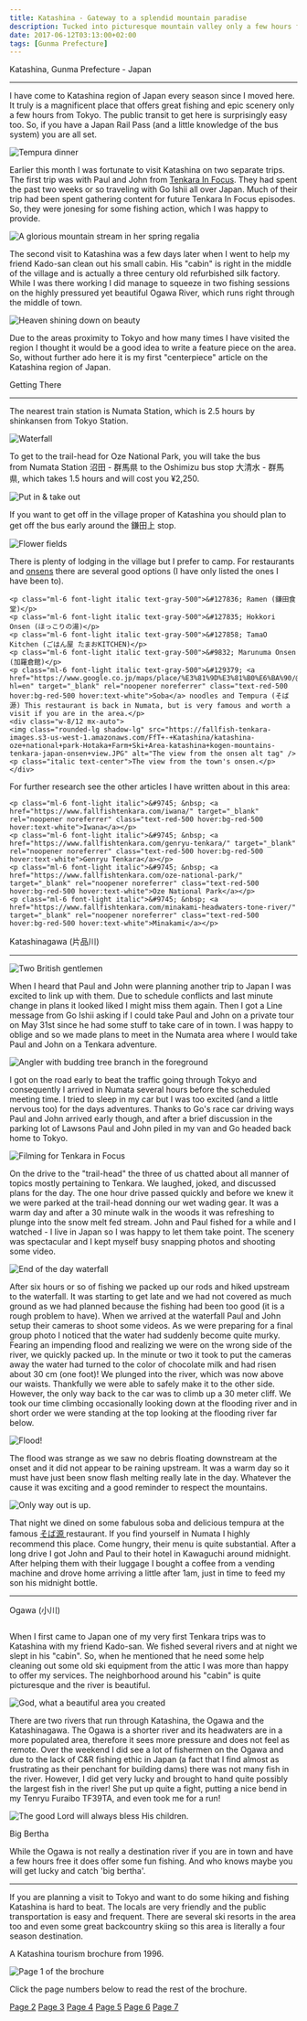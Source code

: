 ```yaml
---
title: Katashina - Gateway to a splendid mountain paradise
description: Tucked into picturesque mountain valley only a few hours from Tokyo you will find the quaint village of Katashina, which stands watch over Oze National Park...
date: 2017-06-12T03:13:00+02:00
tags: [Gunma Prefecture]
---
```

<div class="text-lg mt-2">
<p class="mb-2 mt-4 font-semibold text-red-500 text-center">Katashina, Gunma Prefecture - Japan</p>
<hr />

<p class="mt-2 mb-2">I have come to Katashina region of Japan every season since I moved here. It truly is a magnificent place that offers great fishing and epic scenery only a few hours from Tokyo. The public transit to get here is surprisingly easy too. So, if you have a Japan Rail Pass (and a little knowledge of the bus system) you are all set.</p>

<img class="w-8/12 rounded-lg shadow-lg mx-auto" src="https://fallfish-tenkara-images.s3-us-west-1.amazonaws.com/FfT+-+Katashina/oze+national+park-gunma+prefecture-tenkara-japan-kebari-soba+tempura+dinner.JPG" alt="Tempura dinner" />

<p class="mt-2 mb-2">Earlier this month I was fortunate to visit Katashina on two separate trips. The first trip was with Paul and John from <a href="https://www.facebook.com/groups/TenkaraInFocus/" target="_blank" rel="noopener" class="text-red-500 hover:bg-red-500 hover:text-white">Tenkara In Focus</a>. They had spent the past two weeks or so traveling with Go Ishii all over Japan. Much of their trip had been spent gathering content for future Tenkara In Focus episodes. So, they were jonesing for some fishing action, which I was happy to provide.</p>

<img class="w-8/12 rounded-lg shadow-lg mx-auto" src="https://fallfish-tenkara-images.s3-us-west-1.amazonaws.com/FfT+-+Katashina/oze+national+park-gunma+prefecture-tenkara-japan-kebari-downstream.JPG" alt="A glorious mountain stream in her spring regalia" />

<p class="mt-2 mb-2">The second visit to Katashina was a few days later when I went to help my friend Kado-san clean out his small cabin. His "cabin" is right in the middle of the village and is actually a three century old refurbished silk factory. While I was there working I did manage to squeeze in two fishing sessions on the highly pressured yet beautiful Ogawa River, which runs right through the middle of town.</p>

<img class="w-8/12 rounded-lg shadow-lg mx-auto" src="https://fallfish-tenkara-images.s3-us-west-1.amazonaws.com/FfT+-+Katashina/katashina-oze+national+park-Hotaka+Farm+Ski+Area-katashina+kogen-mountains-tenkara-japan-clouds.JPG" alt="Heaven shining down on beauty" />

<p class="mt-2 mb-2">Due to the areas proximity to Tokyo and how many times I have visited the region I thought it would be a good idea to write a feature piece on the area. So, without further ado here it is my first "centerpiece" article on the Katashina region of Japan.</p>

<p class="mt-2 mb-2 font-semibold text-red-500 text-center">Getting There</p>
<hr />

<p class="mt-2 mb-2">The nearest train station is Numata Station, which is 2.5 hours by shinkansen from Tokyo Station.</p>

<img class="w-8/12 rounded-lg shadow-lg mx-auto" src="https://fallfish-tenkara-images.s3-us-west-1.amazonaws.com/FfT+-+Katashina/oze+national+park-gunma+prefecture-tenkara-japan-kebari-waterfall.JPG" alt="Waterfall" />

<p class="mt-2 mb-2">To get to the trail-head for Oze National Park, you will take the bus from Numata Station 沼田 - 群馬県 to the Oshimizu bus stop 大清水 - 群馬県, which takes 1.5 hours and will cost you ¥2,250.</p>

<img class="w-8/12 rounded-lg shadow-lg mx-auto" src="https://fallfish-tenkara-images.s3-us-west-1.amazonaws.com/FfT+-+Katashina/katashina-oze+national+park-Hotaka+Farm+Ski+Area-katashina+kogen-mountains-tenkara-japan-put+in-take+out.JPG" alt="Put in & take out" />

<p class="mt-2 mb-2">If you want to get off in the village proper of Katashina you should plan to get off the bus early around the 鎌田上 stop.</p>

<img class="w-8/12 rounded-lg shadow-lg mx-auto" src="https://fallfish-tenkara-images.s3-us-west-1.amazonaws.com/FfT+-+Katashina/katashina-oze+national+park-Hotaka+Farm+Ski+Area-katashina+kogen-mountains-tenkara-japan-flower+field.JPG" alt="Flower fields" />

<p class="mt-2 mb-2">There is plenty of lodging in the village but I prefer to camp. For restaurants and <a href="https://www.fallfishtenkara.com/onsens/" target="_blank" rel="noopener noreferrer" class="text-red-500 hover:bg-red-500 hover:text-white">onsens</a> there are several good options (I have only listed the ones I have been to).</p>

 	<p class="ml-6 font-light italic text-gray-500">&#127836; Ramen (鎌田食堂)</p>
 	<p class="ml-6 font-light italic text-gray-500">&#127835; Hokkori Onsen (ほっこりの湯)</p>
 	<p class="ml-6 font-light italic text-gray-500">&#127858; TamaO Kitchen (ごはん屋 たまおKITCHEN)</p>
 	<p class="ml-6 font-light italic text-gray-500">&#9832; Marunuma Onsen (加羅倉館)</p>
 	<p class="ml-6 font-light italic text-gray-500">&#129379; <a href="https://www.google.co.jp/maps/place/%E3%81%9D%E3%81%B0%E6%BA%90/@36.6402989,139.0076257,13z/data=!4m13!1m7!3m6!1s0x601e6085c836ae59:0xd799356889717292!2sGunma+Prefecture!3b1!8m2!3d36.3906675!4d139.0604061!3m4!1s0x0:0x388af764bff6293a!8m2!3d36.6509991!4d139.0392566?hl=en" target="_blank" rel="noopener noreferrer" class="text-red-500 hover:bg-red-500 hover:text-white">Soba</a> noodles and Tempura (そば源) This restaurant is back in Numata, but is very famous and worth a visit if you are in the area.</p>
    <div class="w-8/12 mx-auto">
    <img class="rounded-lg shadow-lg" src="https://fallfish-tenkara-images.s3-us-west-1.amazonaws.com/FfT+-+Katashina/katashina-oze+national+park-Hotaka+Farm+Ski+Area-katashina+kogen-mountains-tenkara-japan-onsen+view.JPG" alt="The view from the onsen alt tag" />
    <p class="italic text-center">The view from the town's onsen.</p>
    </div>

<p class="mt-2 mb-2">For further research see the other articles I have written about in this area:</p>

 	<p class="ml-6 font-light italic">&#9745; &nbsp; <a href="https://www.fallfishtenkara.com/iwana/" target="_blank" rel="noopener noreferrer" class="text-red-500 hover:bg-red-500 hover:text-white">Iwana</a></p>
 	<p class="ml-6 font-light italic">&#9745; &nbsp; <a href="https://www.fallfishtenkara.com/genryu-tenkara/" target="_blank" rel="noopener noreferrer" class="text-red-500 hover:bg-red-500 hover:text-white">Genryu Tenkara</a></p>
 	<p class="ml-6 font-light italic">&#9745; &nbsp; <a href="https://www.fallfishtenkara.com/oze-national-park/" target="_blank" rel="noopener noreferrer" class="text-red-500 hover:bg-red-500 hover:text-white">Oze National Park</a></p>
 	<p class="ml-6 font-light italic">&#9745; &nbsp; <a href="https://www.fallfishtenkara.com/minakami-headwaters-tone-river/" target="_blank" rel="noopener noreferrer" class="text-red-500 hover:bg-red-500 hover:text-white">Minakami</a></p>

<p class="mt-2 mb-2 font-semibold text-red-500 text-center">Katashinagawa (片品川)</p>
<hr />

<img class="w-8/12 rounded-lg shadow-lg mx-auto mt-2" src="https://fallfish-tenkara-images.s3-us-west-1.amazonaws.com/FfT+-+Katashina/oze+national+park-gunma+prefecture-tenkara-japan-kebari-paul+and+john.JPG" alt="Two British gentlemen" />

<p class="mt-2 mb-2">When I heard that Paul and John were planning another trip to Japan I was excited to link up with them. Due to schedule conflicts and last minute change in plans it looked liked I might miss them again. Then I got a Line message from Go Ishii asking if I could take Paul and John on a private tour on May 31st since he had some stuff to take care of in town. I was happy to oblige and so we made plans to meet in the Numata area where I would take Paul and John on a Tenkara adventure.</p>

<img class="w-8/12 rounded-lg shadow-lg mx-auto" src="https://fallfish-tenkara-images.s3-us-west-1.amazonaws.com/FfT+-+Katashina/oze+national+park-gunma+prefecture-tenkara-japan-kebari-artistic+focus.JPG" alt="Angler with budding tree branch in the foreground" />

<p class="mt-2 mb-2">I got on the road early to beat the traffic going through Tokyo and consequently I arrived in Numata several hours before the scheduled meeting time. I tried to sleep in my car but I was too excited (and a little nervous too) for the days adventures. Thanks to Go's race car driving ways Paul and John arrived early though, and after a brief discussion in the parking lot of Lawsons Paul and John piled in my van and Go headed back home to Tokyo.</p>

<img class="w-8/12 rounded-lg shadow-lg mx-auto" src="https://fallfish-tenkara-images.s3-us-west-1.amazonaws.com/FfT+-+Katashina/oze+national+park-gunma+prefecture-tenkara-japan-kebari-tenkara+in+focus.JPG" alt="Filming for Tenkara in Focus" />

<p class="mt-2 mb-2">On the drive to the "trail-head" the three of us chatted about all manner of topics mostly pertaining to Tenkara. We laughed, joked, and discussed plans for the day. The one hour drive passed quickly and before we knew it we were parked at the trail-head donning our wet wading gear. It was a warm day and after a 30 minute walk in the woods it was refreshing to plunge into the snow melt fed stream. John and Paul fished for a while and I watched - I live in Japan so I was happy to let them take point. The scenery was spectacular and I kept myself busy snapping photos and shooting some video.</p>

<img class="w-8/12 rounded-lg shadow-lg mx-auto" src="https://fallfish-tenkara-images.s3-us-west-1.amazonaws.com/FfT+-+Katashina/oze+national+park-gunma+prefecture-tenkara-japan-kebari-end+of+the+day.JPG" alt="End of the day waterfall" />

<p class="mt-2 mb-2">After six hours or so of fishing we packed up our rods and hiked upstream to the waterfall. It was starting to get late and we had not covered as much ground as we had planned because the fishing had been too good (it is a rough problem to have). When we arrived at the waterfall Paul and John setup their cameras to shoot some videos. As we were preparing for a final group photo I noticed that the water had suddenly become quite murky. Fearing an impending flood and realizing we were on the wrong side of the river, we quickly packed up. In the minute or two it took to put the cameras away the water had turned to the color of chocolate milk and had risen about 30 cm (one foot)! We plunged into the river, which was now above our waists. Thankfully we were able to safely make it to the other side. However, the only way back to the car was to climb up a 30 meter cliff. We took our time climbing occasionally looking down at the flooding river and in short order we were standing at the top looking at the flooding river far below.</p>

<img class="w-8/12 rounded-lg shadow-lg mx-auto" src="https://fallfish-tenkara-images.s3-us-west-1.amazonaws.com/FfT+-+Katashina/oze+national+park-gunma+prefecture-tenkara-japan-kebari-chocolate+milk.JPG" alt="Flood!" />

<p class="mt-2 mb-2">The flood was strange as we saw no debris floating downstream at the onset and it did not appear to be raining upstream. It was a warm day so it must have just been snow flash melting really late in the day. Whatever the cause it was exciting and a good reminder to respect the mountains.</p>

<img class="w-8/12 rounded-lg shadow-lg mx-auto" src="https://fallfish-tenkara-images.s3-us-west-1.amazonaws.com/FfT+-+Katashina/oze+national+park-gunma+prefecture-tenkara-japan-kebari-climbing+to+get+out.JPG" alt="Only way out is up." />

<p class="mt-2 mb-2">That night we dined on some fabulous soba and delicious tempura at the famous <a href="https://www.google.co.jp/maps/place/%E3%81%9D%E3%81%B0%E6%BA%90/@36.650998,139.037059,17z/data=!3m1!4b1!4m8!1m2!10m1!1e3!3m4!1s0x601e68271afc1885:0x388af764bff6293a!8m2!3d36.650998!4d139.039253?hl=en" target="_blank" rel="noopener" class="text-red-500 hover:bg-red-500 hover:text-white"
>そば源 </a>restaurant. If you find yourself in Numata I highly recommend this place. Come hungry, their menu is quite substantial. After a long drive I got John and Paul to their hotel in Kawaguchi around midnight. After helping them with their luggage I bought a coffee from a vending machine and drove home arriving a little after 1am, just in time to feed my son his midnight bottle.</p>

<hr />

<p class="mt-2 mb-2 font-semibold text-red-500 text-center">Ogawa (小川)</p>

<img class="w-8/12 rounded-lg shadow-lg mx-auto" src="https://fallfish-tenkara-images.s3-us-west-1.amazonaws.com/FfT+-+Katashina/katashina-oze+national+park-Hotaka+Farm+Ski+Area-katashina+kogen-mountains-tenkara-japan-rice+fields.JPG" alt="" />

<p class="mt-2 mb-2">When I first came to Japan one of my very first Tenkara trips was to Katashina with my friend Kado-san. We fished several rivers and at night we slept in his "cabin". So, when he mentioned that he need some help cleaning out some old ski equipment from the attic I was more than happy to offer my services. The neighborhood around his "cabin" is quite picturesque and the river is beautiful.</p>

<img class="w-8/12 rounded-lg shadow-lg mx-auto" src="https://fallfish-tenkara-images.s3-us-west-1.amazonaws.com/FfT+-+Katashina/katashina-oze+national+park-Hotaka+Farm+Ski+Area-katashina+kogen-mountains-tenkara-japan-spring+time.JPG" alt="God, what a beautiful area you created" />

<p class="mt-2 mb-2">There are two rivers that run through Katashina, the Ogawa and the Katashinagawa. The Ogawa is a shorter river and its headwaters are in a more populated area, therefore it sees more pressure and does not feel as remote. Over the weekend I did see a lot of fishermen on the Ogawa and due to the lack of C&amp;R fishing ethic in Japan (a fact that I find almost as frustrating as their penchant for building dams) there was not many fish in the river. However, I did get very lucky and brought to hand quite possibly the largest fish in the river! She put up quite a fight, putting a nice bend in my Tenryu Furaibo TF39TA, and even took me for a run!</p>

<div class="w-8/12 mx-auto">
<img class="rounded-lg shadow-lg" src="https://fallfish-tenkara-images.s3-us-west-1.amazonaws.com/FfT+-+Katashina/katashina-oze+national+park-Hotaka+Farm+Ski+Area-katashina+kogen-mountains-tenkara-japan-shaku+iwana.jpg" alt="The good Lord will always bless His children." />
<p class="text-center italic">Big Bertha</p>
</div>

<p class="mt-2 mb-2">While the Ogawa is not really a destination river if you are in town and have a few hours free it does offer some fun fishing. And who knows maybe you will get lucky and catch 'big bertha'.</p>

<hr />

<p class="mt-2 mb-2">If you are planning a visit to Tokyo and want to do some hiking and fishing Katashina is hard to beat. The locals are very friendly and the public transportation is easy and frequent. There are several ski resorts in the area too and even some great backcountry skiing so this area is literally a four season destination.</p>

<p class="mt-2 mb-2 font-semibold text-center">A Katashina tourism brochure from 1996.</p>

<img class="w-8/12 rounded-lg shadow-lg mx-auto" src="https://fallfish-tenkara-images.s3-us-west-1.amazonaws.com/FfT+-+Katashina/katashina+tourism+brochure+1.JPG" alt="Page 1 of the brochure" />

<p class="italic text-center text-red-500 font-semibold mb-4">Click the page numbers below to read the rest of the brochure.</p>

<div class="flex flex-row w-8/12 mx-auto justify-between">
    <a href="https://fallfish-tenkara-images.s3-us-west-1.amazonaws.com/FfT+-+Katashina/katashina+tourism+brochure+2.JPG" target="_blank" rel="noopener noreferrer" class="text-red-500 hover:bg-red-500 hover:text-white">Page 2</a>
    <a href="https://fallfish-tenkara-images.s3-us-west-1.amazonaws.com/FfT+-+Katashina/katashina+tourism+brochure+3.JPG" target="_blank" rel="noopener noreferrer" class="text-red-500 hover:bg-red-500 hover:text-white">Page 3</a>
    <a href="https://fallfish-tenkara-images.s3-us-west-1.amazonaws.com/FfT+-+Katashina/katashina+tourism+brochure+4.JPG" target="_blank" rel="noopener noreferrer" class="text-red-500 hover:bg-red-500 hover:text-white">Page 4</a>
    <a href="https://fallfish-tenkara-images.s3-us-west-1.amazonaws.com/FfT+-+Katashina/katashina+tourism+brochure+5.JPG" target="_blank" rel="noopener noreferrer" class="text-red-500 hover:bg-red-500 hover:text-white">Page 5</a>
    <a href="https://fallfish-tenkara-images.s3-us-west-1.amazonaws.com/FfT+-+Katashina/katashina+tourism+brochure+6.JPG" target="_blank" rel="noopener noreferrer" class="text-red-500 hover:bg-red-500 hover:text-white">Page 6</a>
    <a href="https://fallfish-tenkara-images.s3-us-west-1.amazonaws.com/FfT+-+Katashina/katashina+tourism+brochure+7.JPG" target="_blank" rel="noopener noreferrer" class="text-red-500 hover:bg-red-500 hover:text-white">Page 7</a>
</div>

</div>
